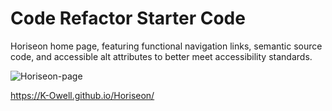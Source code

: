 # Code Refactor Starter Code

Horiseon home page, featuring functional navigation links, semantic source code, 
and accessible alt attributes to better meet accessibility standards.

![Horiseon-page](https://user-images.githubusercontent.com/87747089/127951965-38f590b1-88c1-48db-9785-af493e6439cd.png)

https://K-Owell.github.io/Horiseon/
